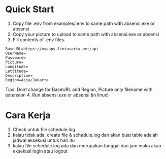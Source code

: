 
# Quick Start
1. Copy file .env from examples/.env to same path with absensi.exe or absensi
2. Copy your picture to upload to same path with absensi.exe or absensi
3. Fill contents of .env files. 
```
BaseURL=https://myapps.lintasarta.net/api
UserName=
Password=
Picture=
Longitude=
Lattitude=
Description=
Region=Asia/Jakarta
```
Tips: Dont change for BaseURL and Region, Picture only filename with extension
4. Run absensi.exe or absensi (in linux)

# Cara Kerja
1. Check untuk file schedule.log
2. kalau tidak ada, create file & schedule.log dan akan buat table adalah jadwal eksekusi untuk hari itu
3. kalau file schedule.log ada dan merupakan tanggal dan jam maka akan eksekusi login atau logout

